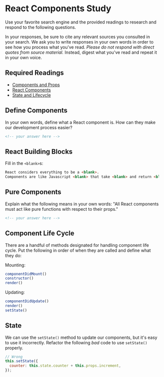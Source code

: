 # React Components Study

Use your favorite search engine and the provided readings to research and
respond to the following questions.

In your responses, be sure to cite any relevant sources you consulted in your
search. We ask you to write responses in your own words in order to see how you
process what you've read. _Please do not respond with direct quotes from source
material._ Instead, digest what you've read and repeat it in your own voice.

## Required Readings

- [Components and Props](https://reactjs.org/docs/components-and-props.html)
- [React Components](https://reactjs.org/docs/react-component.html)
- [State and Lifecycle](https://reactjs.org/docs/state-and-lifecycle.html)

## Define Components

In your own words, define what a React component is. How can they make our
development process easier?

```md
<!-- your answer here -->
```

## React Building Blocks

Fill in the `<blank>`s:

```md
React considers everything to be a <blank>.
Components are like Javascript <blank> that take <blank> and return <blank>.
```

## Pure Components

Explain what the following means in your own words:
"All React components must act like pure functions with respect to their props."

```md
<!-- your answer here -->
```

## Component Life Cycle

There are a handful of methods designated for handling component life cycle.
Put the following in order of when they are called and define what they do:

Mounting:

```js
componentDidMount()
constructor()
render()
```

Updating:

```js
componentDidUpdate()
render()
setState()
```

## State

We can use the `setState()` method to update our components, but it's easy to
use it incorrectly. Refactor the following *bad* code to use `setState()`
properly.

```js
// Wrong
this.setState({
  counter: this.state.counter + this.props.increment,
});
```
